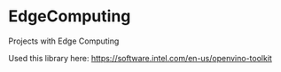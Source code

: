 # EdgeComputing
Projects with Edge Computing

Used this library here: https://software.intel.com/en-us/openvino-toolkit

